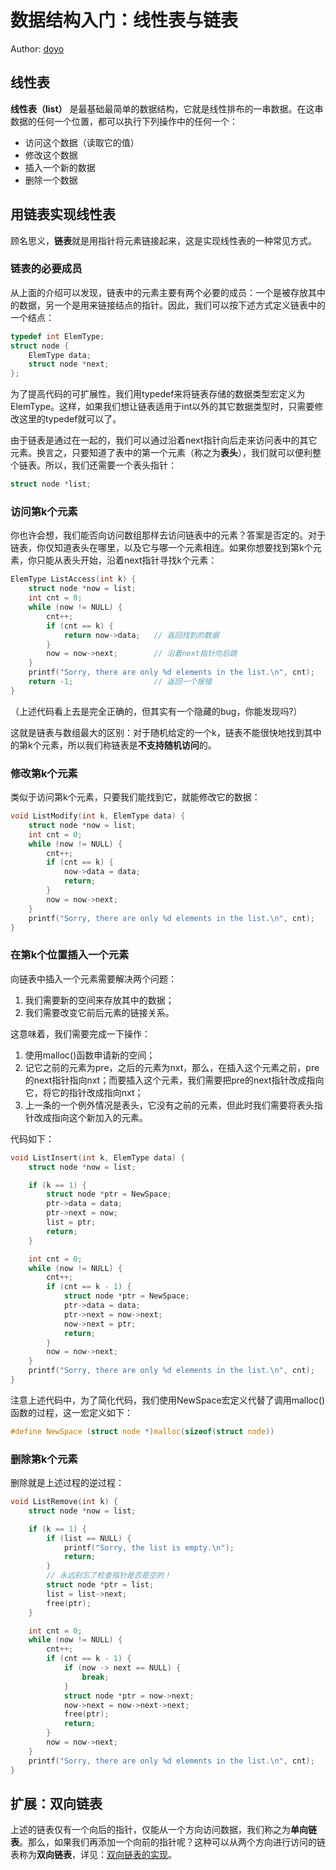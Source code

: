 # 数据结构入门：线性表与链表

Author: [doyo](https://github.com/doyo2024)

## 线性表

**线性表（list）** 是最基础最简单的数据结构，它就是线性排布的一串数据。在这串数据的任何一个位置，都可以执行下列操作中的任何一个：

* 访问这个数据（读取它的值）
* 修改这个数据
* 插入一个新的数据
* 删除一个数据

## 用链表实现线性表

顾名思义，**链表**就是用指针将元素链接起来，这是实现线性表的一种常见方式。

### 链表的必要成员

从上面的介绍可以发现，链表中的元素主要有两个必要的成员：一个是被存放其中的数据，另一个是用来链接结点的指针。因此，我们可以按下述方式定义链表中的一个结点：

```C
typedef int ElemType;
struct node {
    ElemType data;
    struct node *next;
};
```

为了提高代码的可扩展性，我们用typedef来将链表存储的数据类型宏定义为ElemType。这样，如果我们想让链表适用于int以外的其它数据类型时，只需要修改这里的typedef就可以了。

由于链表是通过在一起的，我们可以通过沿着next指针向后走来访问表中的其它元素。换言之，只要知道了表中的第一个元素（称之为**表头**），我们就可以便利整个链表。所以，我们还需要一个表头指针：

```C
struct node *list;
```

### 访问第k个元素

你也许会想，我们能否向访问数组那样去访问链表中的元素？答案是否定的。对于链表，你仅知道表头在哪里，以及它与哪一个元素相连。如果你想要找到第k个元素，你只能从表头开始，沿着next指针寻找k个元素：

```C
ElemType ListAccess(int k) {
    struct node *now = list;
    int cnt = 0;
    while (now != NULL) {
        cnt++;
        if (cnt == k) {
            return now->data;   // 返回找到的数据
        }
        now = now->next;        // 沿着next指针向后跳
    }
    printf("Sorry, there are only %d elements in the list.\n", cnt);
    return -1;                  // 返回一个报错
}
```
（上述代码看上去是完全正确的，但其实有一个隐藏的bug，你能发现吗?）

这就是链表与数组最大的区别：对于随机给定的一个k，链表不能很快地找到其中的第k个元素，所以我们称链表是**不支持随机访问**的。

### 修改第k个元素

类似于访问第k个元素，只要我们能找到它，就能修改它的数据：

```C
void ListModify(int k, ElemType data) {
    struct node *now = list;
    int cnt = 0;
    while (now != NULL) {
        cnt++;
        if (cnt == k) {
            now->data = data;
            return;
        }
        now = now->next;
    }
    printf("Sorry, there are only %d elements in the list.\n", cnt);
}
```

### 在第k个位置插入一个元素

向链表中插入一个元素需要解决两个问题：

1. 我们需要新的空间来存放其中的数据；
2. 我们需要改变它前后元素的链接关系。
   
这意味着，我们需要完成一下操作：

1. 使用malloc()函数申请新的空间；
2. 记它之前的元素为pre，之后的元素为nxt，那么，在插入这个元素之前，pre的next指针指向nxt；而要插入这个元素，我们需要把pre的next指针改成指向它，将它的指针改成指向nxt；
3. 上一条的一个例外情况是表头，它没有之前的元素，但此时我们需要将表头指针改成指向这个新加入的元素。

代码如下：

```C
void ListInsert(int k, ElemType data) {
    struct node *now = list;

    if (k == 1) {
        struct node *ptr = NewSpace;
        ptr->data = data;
        ptr->next = now;
        list = ptr;
        return;
    }

    int cnt = 0;
    while (now != NULL) {
        cnt++;
        if (cnt == k - 1) {
            struct node *ptr = NewSpace;
            ptr->data = data;
            ptr->next = now->next;
            now->next = ptr;
            return;
        }
        now = now->next;
    } 
    printf("Sorry, there are only %d elements in the list.\n", cnt);
}
```

注意上述代码中，为了简化代码，我们使用NewSpace宏定义代替了调用malloc()函数的过程，这一宏定义如下：

```C
#define NewSpace (struct node *)malloc(sizeof(struct node))
```

### 删除第k个元素

删除就是上述过程的逆过程：

```C
void ListRemove(int k) {
    struct node *now = list;

    if (k == 1) {
        if (list == NULL) {
            printf("Sorry, the list is empty.\n");
            return;
        }
        // 永远别忘了检查指针是否是空的！
        struct node *ptr = list;
        list = list->next;
        free(ptr);
    }

    int cnt = 0;
    while (now != NULL) {
        cnt++;
        if (cnt == k - 1) {
            if (now -> next == NULL) {
                break;
            }
            struct node *ptr = now->next;
            now->next = now->next->next;
            free(ptr);
            return;
        }
        now = now->next;
    }
    printf("Sorry, there are only %d elements in the list.\n", cnt);
}
```

## 扩展：双向链表

上述的链表仅有一个向后的指针，仅能从一个方向访问数据，我们称之为**单向链表**。那么，如果我们再添加一个向前的指针呢？这种可以从两个方向进行访问的链表称为**双向链表**，详见：[双向链表的实现](https://ucas-ctf.github.io/posts/ds_ex1)。
